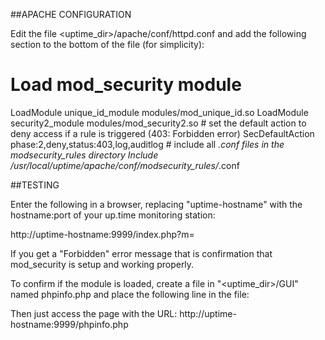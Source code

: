 ##APACHE CONFIGURATION

Edit the file <uptime_dir>/apache/conf/httpd.conf and add the following section to the bottom of the file (for simplicity):

# Load mod_security module
LoadModule unique_id_module modules/mod_unique_id.so
LoadModule security2_module modules/mod_security2.so
<IfModule mod_security2.c>
    # set the default action to deny access if a rule is triggered (403: Forbidden error)
    SecDefaultAction phase:2,deny,status:403,log,auditlog
    # include all *.conf files in the modsecurity_rules directory
    Include /usr/local/uptime/apache/conf/modsecurity_rules/*.conf
</IfModule>



##TESTING

Enter the following in a browser, replacing "uptime-hostname" with the hostname:port of your up.time monitoring station:

http://uptime-hostname:9999/index.php?m=<script>alert(document.cookie)</script>

If you get a "Forbidden" error message that is confirmation that mod_security is setup and working properly.

To confirm if the module is loaded, create a file in "<uptime_dir>/GUI" named phpinfo.php and place the following line in the file:
<? phpinfo(); ?>

Then just access the page with the URL:
http://uptime-hostname:9999/phpinfo.php
